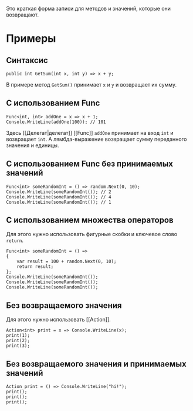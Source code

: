 
Это краткая форма записи для методов и значений, которые они возвращают.

# Примеры

## Синтаксис

```
public int GetSum(int x, int y) => x + y;
```
В примере метод `GetSum()` принимает `x` и `y` и возвращает их сумму.

## С использованием Func

```
Func<int, int> addOne = x => x + 1;
Console.WriteLine(addOne(100)); // 101
```
Здесь [[Делегат|делегат]] [[Func]] `addOne` принимает на вход `int` и возвращает `int`. А лямбда-выражение возвращает сумму переданного значения и единицы. 

## С использованием Func без принимаемых значений

```
Func<int> someRandomInt = () => random.Next(0, 10);
Console.WriteLine(someRandomInt()); // 2
Console.WriteLine(someRandomInt()); // 4
Console.WriteLine(someRandomInt()); // 1
```

## С использованием множества операторов

Для этого нужно использовать фигурные скобки и ключевое слово `return`.
```
Func<int> someRandomInt = () =>
{
    var result = 100 + random.Next(0, 10);
    return result;
};
Console.WriteLine(someRandomInt());
Console.WriteLine(someRandomInt());
Console.WriteLine(someRandomInt());
```

## Без возвращаемого значения

Для этого нужно использовать [[Action]].
```
Action<int> print = x => Console.WriteLine(x);
print(1);
print(2);
print(3);
```

## Без возвращаемого значения и принимаемых значений

```
Action print = () => Console.WriteLine("hi!");
print();
print();
print();
```